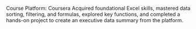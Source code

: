 Course Platform: Coursera
Acquired foundational Excel skills, mastered data sorting, filtering, and formulas, explored key functions, and completed a hands-on project to create an executive data summary from the platform.
